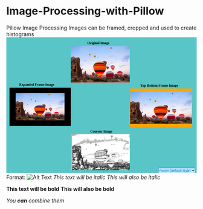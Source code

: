 # Image-Processing-with-Pillow
Pillow Image Processing 
Images can be framed, cropped and used to create histograms
![GitHub Logo](/images/Processed_Images.png)
Format: ![Alt Text](url)
*This text will be italic*
_This will also be italic_

**This text will be bold**
__This will also be bold__

_You **can** combine them_
